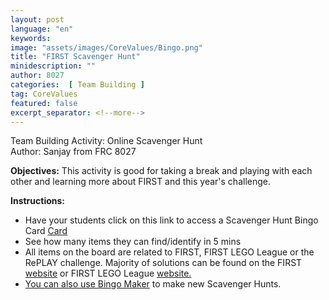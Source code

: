 ```yaml
---
layout: post
language: "en"
keywords:
image: "assets/images/CoreValues/Bingo.png"
title: "FIRST Scavenger Hunt"
minidescription: ""
author: 8027
categories:  [ Team Building ]
tag: CoreValues
featured: false
excerpt_separator: <!--more-->
---
```


Team Building Activity: Online Scavenger Hunt<br>
Author: Sanjay from FRC 8027
<!--more-->

<b>Objectives:</b>
This activity is good for taking a break and playing with each other and learning more about FIRST and this year's challenge.

<b>Instructions:</b>
- Have your students click on this link to access a Scavenger Hunt Bingo Card <a href="https://bingobaker.com#0195206d584fd985">Card</a>
- See how many items they can find/identify in 5 mins
- All items on the board are related to FIRST, FIRST LEGO League or the RePLAY challenge. Majority of solutions can be found on the FIRST <a href="https://www.firstinspires.org/">website</a> or FIRST LEGO League <a href="https://www.firstlegoleague.org/">website.
- You can also use <a href="https://bingobaker.com">Bingo Maker</a> to make new Scavenger Hunts.
